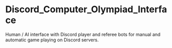 # Discord_Computer_Olympiad_Interface
Human / AI interface with Discord player and referee bots for manual and automatic game playing on Discord servers.
